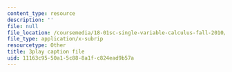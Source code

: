 ```yaml
---
content_type: resource
description: ''
file: null
file_location: /coursemedia/18-01sc-single-variable-calculus-fall-2010/11163c9550a15c888a1fc824ead9b57a_MK_0QHbUnIA.vtt
file_type: application/x-subrip
resourcetype: Other
title: 3play caption file
uid: 11163c95-50a1-5c88-8a1f-c824ead9b57a
---
```

